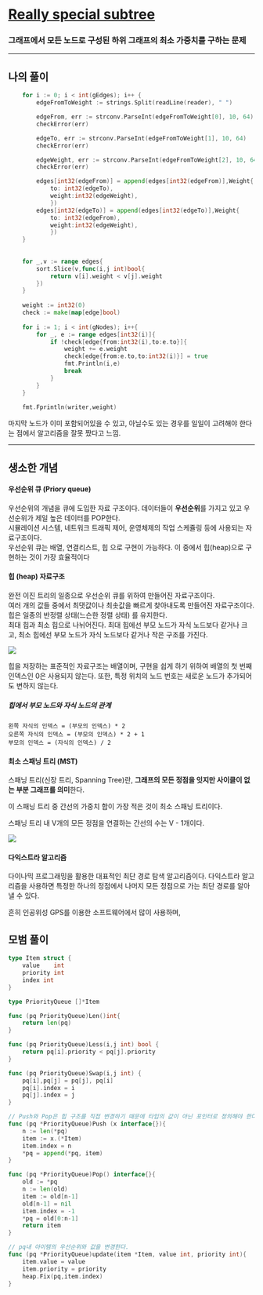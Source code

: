 # [Really special subtree](https://www.hackerrank.com/challenges/kruskalmstrsub/problem?isFullScreen=true)

### 그래프에서 모든 노드로 구성된 하위 그래프의 최소 가중치를 구하는 문제

---

## 나의 풀이

```go
    for i := 0; i < int(gEdges); i++ {
        edgeFromToWeight := strings.Split(readLine(reader), " ")

        edgeFrom, err := strconv.ParseInt(edgeFromToWeight[0], 10, 64)
        checkError(err)

        edgeTo, err := strconv.ParseInt(edgeFromToWeight[1], 10, 64)
        checkError(err)

        edgeWeight, err := strconv.ParseInt(edgeFromToWeight[2], 10, 64)
        checkError(err)

        edges[int32(edgeFrom)] = append(edges[int32(edgeFrom)],Weight{
            to: int32(edgeTo),
            weight:int32(edgeWeight),
            })
        edges[int32(edgeTo)] = append(edges[int32(edgeTo)],Weight{
            to: int32(edgeFrom),
            weight:int32(edgeWeight),
            })
    }
    
    
    for _,v := range edges{
        sort.Slice(v,func(i,j int)bool{
            return v[i].weight < v[j].weight
        })
    }
    
    weight := int32(0)
    check := make(map[edge]bool)
    
    for i := 1; i < int(gNodes); i++{
        for _, e := range edges[int32(i)]{
            if !check[edge{from:int32(i),to:e.to}]{
                weight += e.weight
                check[edge{from:e.to,to:int32(i)}] = true
                fmt.Println(i,e)
                break
            }
        }
    }
    
    fmt.Fprintln(writer,weight)
```

마지막 노드가 이미 포함되어있을 수 있고, 아닐수도 있는 경우를 일일이 고려해야 한다는 점에서 알고리즘을 잘못 짰다고 느낌.

---
## 생소한 개념

#### 우선순위 큐 (Priory queue)
우선순위의 개념을 큐에 도입한 자료 구조이다. 데이터들이 **우선순위**를 가지고 있고 우선순위가 제일 높은 데이터를 POP한다.  
시뮬레이션 시스템, 네트워크 트래픽 제어, 운영체제의 작업 스케쥴링 등에 사용되는 자료구조이다.  
우선순위 큐는 배열, 연결리스트, 힙 으로 구현이 가능하다. 이 중에서 힙(heap)으로 구현하는 것이 가장 효율적이다

#### 힙 (heap) 자료구조
완전 이진 트리의 일종으로 우선순위 큐를 위하여 만들어진 자료구조이다.  
여러 개의 값들 중에서 최댓값이나 최솟값을 빠르게 찾아내도록 만들어진 자료구조이다.  
힙은 일종의 반정렬 상태(느슨한 정렬 상태) 를 유지한다.  
최대 힙과 최소 힙으로 나뉘어진다. 최대 힙에선 부모 노드가 자식 노드보다 같거나 크고, 최소 힙에선 부모 노드가 자식 노드보다 같거나 작은 구조를 가진다.


<img src="https://media.geeksforgeeks.org/wp-content/cdn-uploads/20221220165711/MinHeapAndMaxHeap1.png" />


힙을 저장하는 표준적인 자료구조는 배열이며, 구현을 쉽게 하기 위하여 배열의 첫 번째 인덱스인 0은 사용되지 않는다. 또한, 특정 위치의 노드 번호는 새로운 노드가 추가되어도 변하지 않는다.  
##### 힙에서 부모 노드와 자식 노드의 관계
```
왼쪽 자식의 인덱스 = (부모의 인덱스) * 2
오른쪽 자식의 인덱스 = (부모의 인덱스) * 2 + 1
부모의 인덱스 = (자식의 인덱스) / 2
```

#### 최소 스패닝 트리 (MST)
스패닝 트리(신장 트리, Spanning Tree)란, **그래프의 모든 정점을 잇지만 사이클이 없는 부분 그래프를 의미**한다.  

이 스패닝 트리 중 간선의 가중치 합이 가장 적은 것이 최소 스패닝 트리이다.  

스패닝 트리 내 V개의 모든 정점을 연결하는 간선의 수는 V - 1개이다.  

<img src="https://media.geeksforgeeks.org/wp-content/uploads/20200316173940/Untitled-Diagram66-3.jpg"/>


#### 다익스트라 알고리즘
다이나믹 프로그래밍을 활용한 대표적인 최단 경로 탐색 알고리즘이다. 다익스트라 알고리즘을 사용하면 특정한 하나의 정점에서 나머지 모든 정점으로 가는 최단 경로를 알아낼 수 있다.  

흔히 인공위성 GPS를 이용한 소프트웨어에서 많이 사용하며, 


## 모범 풀이

```go
type Item struct {
    value    int
    priority int
    index int
}

type PriorityQueue []*Item

func (pq PriorityQueue)Len()int{
    return len(pq)
}

func (pq PriorityQueue)Less(i,j int) bool {
    return pq[i].priority < pq[j].priority
}

func (pq PriorityQueue)Swap(i,j int) {
    pq[i],pq[j] = pq[j], pq[i]
    pq[i].index = i
    pq[j].index = j
}

// Push와 Pop은 힙 구조를 직접 변경하기 때문에 타입의 값이 아닌 포인터로 정의해야 한다.
func (pq *PriorityQueue)Push (x interface{}){
    n := len(*pq)
    item := x.(*Item)
    item.index = n
    *pq = append(*pq, item)
}

func (pq *PriorityQueue)Pop() interface{}{
    old := *pq
    n := len(old)
    item := old[n-1]
    old[n-1] = nil
    item.index = -1
    *pq = old[0:n-1]
    return item
}

// pq내 아이템의 우선순위와 값을 변경한다.
func (pq *PriorityQueue)update(item *Item, value int, priority int){
    item.value = value
    item.priority = priority
    heap.Fix(pq,item.index)
}
```